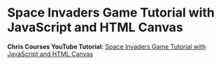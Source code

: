 # Space Invaders Game Tutorial with JavaScript and HTML Canvas

**Chris Courses YouTube Tutorial:** [Space Invaders Game Tutorial with JavaScript and HTML Canvas](https://www.youtube.com/watch?v=MCVU0w73uKI)